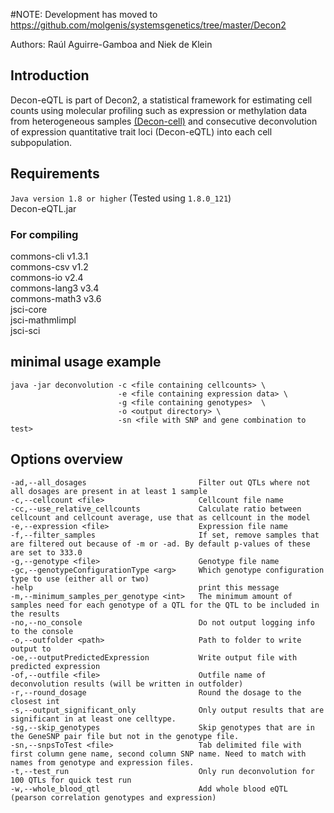 #NOTE: Development has moved to https://github.com/molgenis/systemsgenetics/tree/master/Decon2


Authors: Raúl Aguirre-Gamboa and Niek de Klein

## Introduction 
Decon-eQTL is part of Decon2, a statistical framework for estimating cell counts using molecular profiling such as expression or methylation data from heterogeneous samples [(Decon-cell)](https://github.com/raguirreg/DeconCell) and consecutive deconvolution of expression quantitative trait loci (Decon-eQTL) into each cell subpopulation.


## Requirements
`Java version 1.8 or higher` (Tested using `1.8.0_121`)  
Decon-eQTL.jar

### For compiling
commons-cli v1.3.1  
commons-csv v1.2  
commons-io v2.4  
commons-lang3 v3.4  
commons-math3 v3.6  
jsci-core  
jsci-mathmlimpl  
jsci-sci

## minimal usage example
    
    java -jar deconvolution -c <file containing cellcounts> \
                            -e <file containing expression data> \
                            -g <file containing genotypes>  \
                            -o <output directory> \
                            -sn <file with SNP and gene combination to test>
    
## Options overview

    -ad,--all_dosages                         Filter out QTLs where not all dosages are present in at least 1 sample
    -c,--cellcount <file>                     Cellcount file name
    -cc,--use_relative_cellcounts             Calculate ratio between cellcount and cellcount average, use that as cellcount in the model
    -e,--expression <file>                    Expression file name
    -f,--filter_samples                       If set, remove samples that are filtered out because of -m or -ad. By default p-values of these are set to 333.0
    -g,--genotype <file>                      Genotype file name
    -gc,--genotypeConfigurationType <arg>     Which genotype configuration type to use (either all or two)
    -help                                     print this message
    -m,--minimum_samples_per_genotype <int>   The minimum amount of samples need for each genotype of a QTL for the QTL to be included in the results
    -no,--no_console                          Do not output logging info to the console
    -o,--outfolder <path>                     Path to folder to write output to
    -oe,--outputPredictedExpression           Write output file with predicted expression
    -of,--outfile <file>                      Outfile name of deconvolution results (will be written in outfolder)
    -r,--round_dosage                         Round the dosage to the closest int
    -s,--output_significant_only              Only output results that are significant in at least one celltype.
    -sg,--skip_genotypes                      Skip genotypes that are in the GeneSNP pair file but not in the genotype file.
    -sn,--snpsToTest <file>                   Tab delimited file with first column gene name, second column SNP name. Need to match with names from genotype and expression files.
    -t,--test_run                             Only run deconvolution for 100 QTLs for quick test run
    -w,--whole_blood_qtl                      Add whole blood eQTL (pearson correlation genotypes and expression)
